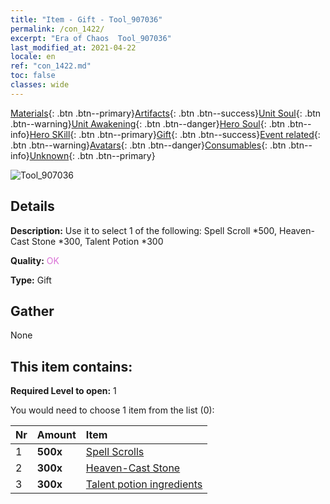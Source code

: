 ```yaml
---
title: "Item - Gift - Tool_907036"
permalink: /con_1422/
excerpt: "Era of Chaos  Tool_907036"
last_modified_at: 2021-04-22
locale: en
ref: "con_1422.md"
toc: false
classes: wide
---
```

 [Materials](/Items/){: .btn .btn--primary}[Artifacts](/Items/Artifacts/){: .btn .btn--success}[Unit Soul](/Items/UnitSoul/){: .btn .btn--warning}[Unit Awakening](/Items/UnitAwakening/){: .btn .btn--danger}[Hero Soul](/Items/HeroSoul/){: .btn .btn--info}[Hero SKill](/Items/HeroSkill/){: .btn .btn--primary}[Gift](/Items/Gift/){: .btn .btn--success}[Event related](/Items/Events/){: .btn .btn--warning}[Avatars](/Items/Avatars/){: .btn .btn--danger}[Consumables](/Items/Consumables/){: .btn .btn--info}[Unknown](/Items/Unknown/){: .btn .btn--primary}

 ![Tool_907036](/images/t/i_907036.png)

## Details
 **Description:** Use it to select 1 of the following: Spell Scroll *500, Heaven-Cast Stone *300, Talent Potion *300

 **Quality:** <span style="color: #DA70D6">OK</span>

 **Type:** Gift

## Gather

  None

## This item contains:

 **Required Level to open:** 1

 You would need to choose 1 item from the list (0):

  | Nr | Amount |     Item    |
  |:---|:-------|:------------|
  | 1 |  **500x** | [Spell Scrolls](/Items/con_694/) |  | 
  | 2 |  **300x** | [Heaven-Cast Stone](/Items/art_188/) |  | 
  | 3 |  **300x** | [Talent potion ingredients](/Items/con_1120/) |  | 
